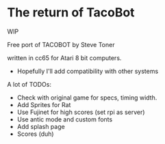 # The return of TacoBot

WIP

Free port of TACOBOT by Steve Toner 

written in cc65 for Atari 8 bit computers.

- Hopefully I'll add compatibility with other systems

A lot of
TODOs:

- Check with original game for specs, timing width.
- Add Sprites for Rat
- Use Fujinet for high scores (set rpi as server)
- Use antic mode and custom fonts
- Add splash page
- Scores (duh)
